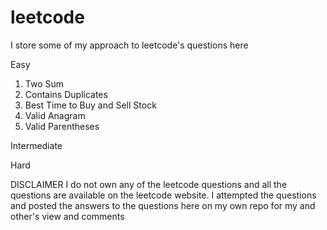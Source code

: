 # leetcode
I store some of my approach to leetcode's questions here

Easy
1) Two Sum
2) Contains Duplicates
3) Best Time to Buy and Sell Stock
4) Valid Anagram
5) Valid Parentheses

Intermediate

Hard


DISCLAIMER
I do not own any of the leetcode questions and all the questions are available on the leetcode website. I attempted the questions and posted the answers to the questions here on my own repo for my and other's view and comments
